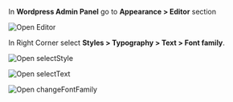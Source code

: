 <!-- ## How to change global font family -->

In **Wordpress Admin Panel** go to **Appearance > Editor** section

![Open Editor](/img/tutorial/gff1OpenEditor.png)

In Right Corner select **Styles > Typography > Text > Font family**. 

![Open selectStyle](/img/tutorial/gff2selectStyle.png)

![Open selectText](/img/tutorial/gff3selectText.png)

![Open changeFontFamily](/img/tutorial/gff4changeFontFamily.png)